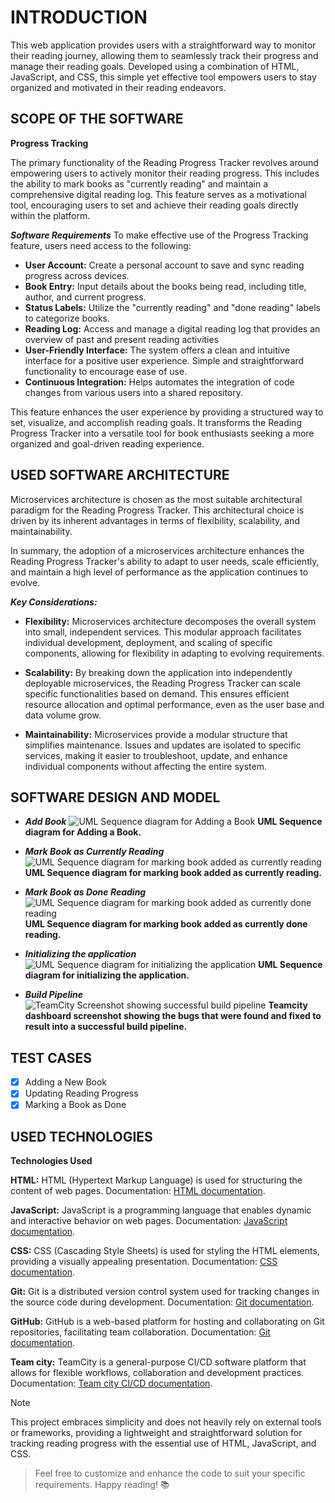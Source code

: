 # INTRODUCTION

This web application provides users with a straightforward way to monitor their reading journey, allowing them to seamlessly track their progress and manage their reading goals. Developed using a combination of HTML, JavaScript, and CSS, this simple yet effective tool empowers users to stay organized and motivated in their reading endeavors.


## SCOPE OF THE SOFTWARE
**Progress Tracking**

The primary functionality of the Reading Progress Tracker revolves around empowering users to actively monitor their reading progress. This includes the ability to mark books as "currently reading" and maintain a comprehensive digital reading log. This feature serves as a motivational tool, encouraging users to set and achieve their reading goals directly within the platform.

***Software Requirements***
To make effective use of the Progress Tracking feature, users need access to the following:

- **User Account:** Create a personal account to save and sync reading progress across devices.
- **Book Entry:** Input details about the books being read, including title, author, and current progress.
- **Status Labels:** Utilize the "currently reading" and "done reading" labels to categorize books.
- **Reading Log:** Access and manage a digital reading log that provides an overview of past and present reading activities
- **User-Friendly Interface:** The system offers a clean and intuitive interface for a positive user experience. Simple and straightforward functionality to encourage ease of use.
- **Continuous Integration:** Helps automates the integration of code changes from various users into a shared repository.

This feature enhances the user experience by providing a structured way to set, visualize, and accomplish reading goals. It transforms the Reading Progress Tracker into a versatile tool for book enthusiasts seeking a more organized and goal-driven reading experience.


## USED SOFTWARE ARCHITECTURE 

Microservices architecture is chosen as the most suitable architectural paradigm for the Reading Progress Tracker. This architectural choice is driven by its inherent advantages in terms of flexibility, scalability, and maintainability.

In summary, the adoption of a microservices architecture enhances the Reading Progress Tracker's ability to adapt to user needs, scale efficiently, and maintain a high level of performance as the application continues to evolve.

***Key Considerations:***
- **Flexibility:** Microservices architecture decomposes the overall system into small, independent services. This modular approach facilitates individual development, deployment, and scaling of specific components, allowing for flexibility in adapting to evolving requirements.

- **Scalability:** By breaking down the application into independently deployable microservices, the Reading Progress Tracker can scale specific functionalities based on demand. This ensures efficient resource allocation and optimal performance, even as the user base and data volume grow.

- **Maintainability:** Microservices provide a modular structure that simplifies maintenance. Issues and updates are isolated to specific services, making it easier to troubleshoot, update, and enhance individual components without affecting the entire system.

## SOFTWARE DESIGN AND MODEL

- ***Add Book***
  ![UML Sequence diagram for Adding a Book](https://github.com/hussein66783/Microservice-Repository/assets/121267312/20731299-f896-4c9b-ad3d-a4061a245ab7)
**UML Sequence diagram for Adding a Book.**

- ***Mark Book as Currently Reading***
  ![UML Sequence diagram for marking book added as currently reading](https://github.com/hussein66783/Microservice-Repository/assets/121267312/dabad6a1-8fd9-4df8-b3da-63e428ab9fc7)
**UML Sequence diagram for marking book added as currently reading.**

- ***Mark Book as Done Reading***
 ![UML Sequence diagram for marking book added as currently done reading](https://github.com/hussein66783/Microservice-Repository/assets/121267312/3eb8c43a-638c-4a81-99c4-255349ed9d0f)
**UML Sequence diagram for marking book added as currently done reading.**

-  ***Initializing the application***
![UML Sequence diagram for initializing the application](https://github.com/hussein66783/Microservice-Repository/assets/121267312/a5c2ccc1-a35e-4e04-b0c8-ddc366da37e7)
**UML Sequence diagram for initializing the application.**

- ***Build Pipeline***
  ![TeamCity Screenshot showing successful build pipeline](https://github.com/hussein66783/Microservice-Repository/assets/121267312/24fd5626-ad74-4d56-88bb-8ab121a4f4cc)
**Teamcity dashboard screenshot showing the bugs that were found and fixed to result into a successful build pipeline.**


## TEST CASES
- [x] Adding a New Book
- [x] Updating Reading Progress
- [x] Marking a Book as Done

## USED TECHNOLOGIES

**Technologies Used**

**HTML:** HTML (Hypertext Markup Language) is used for structuring the content of web pages.
Documentation: [HTML documentation](https://www.w3schools.com/html/).

**JavaScript:** JavaScript is a programming language that enables dynamic and interactive behavior on web pages.
Documentation: [JavaScript documentation](https://www.w3schools.com/js/).


**CSS:** CSS (Cascading Style Sheets) is used for styling the HTML elements, providing a visually appealing presentation.
Documentation: [CSS documentation](https://https://www.w3schools.com/css/).

**Git:** Git is a distributed version control system used for tracking changes in the source code during development.
Documentation: [Git documentation](https://git-scm.com/doc).

**GitHub:** GitHub is a web-based platform for hosting and collaborating on Git repositories, facilitating team collaboration.
Documentation: [Git documentation](https://docs.github.com/en).

**Team city:** TeamCity is a general-purpose CI/CD software platform that allows for flexible workflows, collaboration and development practices.
Documentation: [Team city CI/CD documentation](https://www.jetbrains.com/teamcity/ci-cd-guide/).


> [!NOTE]
> This project embraces simplicity and does not heavily rely on external tools or frameworks, providing a lightweight and straightforward solution for tracking reading progress with the essential use of HTML, JavaScript, and CSS.

> Feel free to customize and enhance the code to suit your specific requirements. Happy reading! 📚
